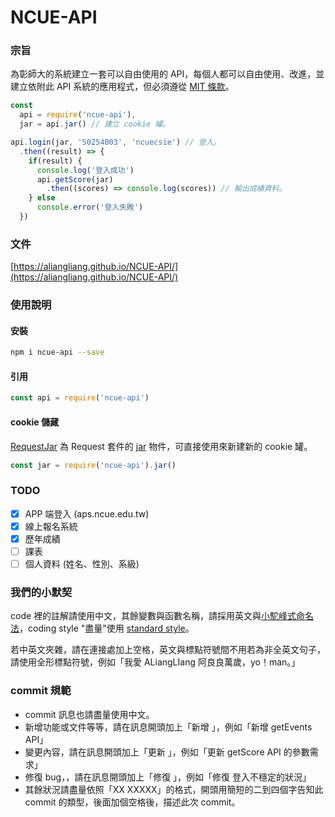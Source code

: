 # NCUE-API

### 宗旨

為彰師大的系統建立一套可以自由使用的 API，每個人都可以自由使用、改進，並建立依附此 API 系統的應用程式，但必須遵從 [MIT 條款](https://github.com/ALiangLiang/NCUE-API/blob/master/LICENSE)。

```js
const
  api = require('ncue-api'),
  jar = api.jar() // 建立 cookie 罐。

api.login(jar, 'S0254003', 'ncuecsie') // 登入。
  .then((result) => {
    if(result) {
      console.log('登入成功')
      api.getScore(jar)
        .then((scores) => console.log(scores)) // 輸出成績資料。
    } else
      console.error('登入失敗')
  })
```

### 文件

[https://aliangliang.github.io/NCUE-API/](https://aliangliang.github.io/NCUE-API/)

### 使用說明

#### 安裝
```sh
npm i ncue-api --save
```

#### 引用
```js
const api = require('ncue-api')
```

#### cookie 儲藏
[RequestJar](https://github.com/request/request) 為 Request 套件的 [jar](https://github.com/request/request/blob/master/lib/cookies.js) 物件，可直接使用來新建新的 cookie 罐。
```js
const jar = require('ncue-api').jar()
```

### TODO

- [x] APP 端登入 (aps.ncue.edu.tw)
- [x] 線上報名系統
- [x] 歷年成績
- [ ] 課表
- [ ] 個人資料 (姓名、性別、系級)

### 我們的小默契

code 裡的註解請使用中文，其餘變數與函數名稱，請採用英文與[小駝峰式命名法](https://zh.wikipedia.org/wiki/%E9%A7%9D%E5%B3%B0%E5%BC%8F%E5%A4%A7%E5%B0%8F%E5%AF%AB)，coding style "盡量"使用 [standard style](https://github.com/feross/standard/blob/master/docs/README-zhtw.md)。

若中英文夾雜，請在連接處加上空格，英文與標點符號間不用若為非全英文句子，請使用全形標點符號，例如「我愛 ALiangLIang 阿良良萬歲，yo！man。」

### commit 規範

- commit 訊息也請盡量使用中文。
- 新增功能或文件等等，請在訊息開頭加上「新增 」，例如「新增 getEvents API」
- 變更內容，請在訊息開頭加上「更新 」，例如「更新 getScore API 的參數需求」
- 修復 bug，，請在訊息開頭加上「修復 」，例如「修復 登入不穩定的狀況」
- 其餘狀況請盡量依照「XX XXXXX」的格式，開頭用簡短的二到四個字告知此 commit 的類型，後面加個空格後，描述此次 commit。
